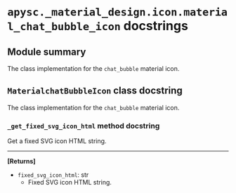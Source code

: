 # `apysc._material_design.icon.material_chat_bubble_icon` docstrings

## Module summary

The class implementation for the `chat_bubble` material icon.

## `MaterialchatBubbleIcon` class docstring

The class implementation for the `chat_bubble` material icon.

### `_get_fixed_svg_icon_html` method docstring

Get a fixed SVG icon HTML string.<hr>

**[Returns]**

- `fixed_svg_icon_html`: str
  - Fixed SVG icon HTML string.